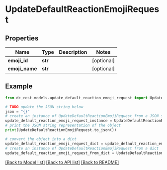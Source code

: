 # UpdateDefaultReactionEmojiRequest


## Properties

Name | Type | Description | Notes
------------ | ------------- | ------------- | -------------
**emoji_id** | **str** |  | [optional] 
**emoji_name** | **str** |  | [optional] 

## Example

```python
from dc_rest.models.update_default_reaction_emoji_request import UpdateDefaultReactionEmojiRequest

# TODO update the JSON string below
json = "{}"
# create an instance of UpdateDefaultReactionEmojiRequest from a JSON string
update_default_reaction_emoji_request_instance = UpdateDefaultReactionEmojiRequest.from_json(json)
# print the JSON string representation of the object
print(UpdateDefaultReactionEmojiRequest.to_json())

# convert the object into a dict
update_default_reaction_emoji_request_dict = update_default_reaction_emoji_request_instance.to_dict()
# create an instance of UpdateDefaultReactionEmojiRequest from a dict
update_default_reaction_emoji_request_from_dict = UpdateDefaultReactionEmojiRequest.from_dict(update_default_reaction_emoji_request_dict)
```
[[Back to Model list]](../README.md#documentation-for-models) [[Back to API list]](../README.md#documentation-for-api-endpoints) [[Back to README]](../README.md)


